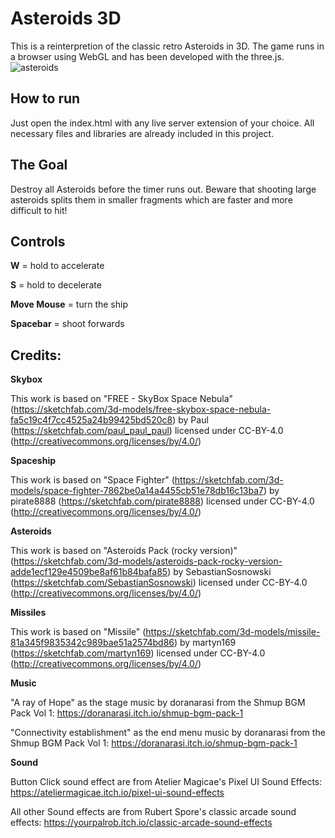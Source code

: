 # Asteroids 3D
This is a reinterpretion of the classic retro Asteroids in 3D. The game runs in a browser using WebGL and has been developed with the three.js.
![asteroids](https://github.com/user-attachments/assets/f918b487-4809-4f36-b4d0-7a260f1193cc)


## How to run
Just open the index.html with any live server extension of your choice. All necessary files and libraries are already included in this project.


## The Goal
Destroy all Asteroids before the timer runs out. Beware that shooting large asteroids splits them in smaller fragments which are faster and more difficult to hit! 


## Controls
__W__ = hold to accelerate

__S__ = hold to decelerate

__Move Mouse__ = turn the ship

__Spacebar__ = shoot forwards


## Credits:

__Skybox__

This work is based on "FREE - SkyBox Space Nebula" (https://sketchfab.com/3d-models/free-skybox-space-nebula-fa5c19c4f7cc4525a24b99425bd520c8) by Paul (https://sketchfab.com/paul_paul_paul) licensed under CC-BY-4.0 (http://creativecommons.org/licenses/by/4.0/)



__Spaceship__

This work is based on "Space Fighter" (https://sketchfab.com/3d-models/space-fighter-7862be0a14a4455cb51e78db16c13ba7) by pirate8888 (https://sketchfab.com/pirate8888) licensed under CC-BY-4.0 (http://creativecommons.org/licenses/by/4.0/)



__Asteroids__

This work is based on "Asteroids Pack (rocky version)" (https://sketchfab.com/3d-models/asteroids-pack-rocky-version-adde1ecf129e4509be8af61b84bafa85) by SebastianSosnowski (https://sketchfab.com/SebastianSosnowski) licensed under CC-BY-4.0 (http://creativecommons.org/licenses/by/4.0/)



__Missiles__

This work is based on "Missile" (https://sketchfab.com/3d-models/missile-81a345f9835342c989bae51a2574bd86) by martyn169 (https://sketchfab.com/martyn169) licensed under CC-BY-4.0 (http://creativecommons.org/licenses/by/4.0/)



__Music__

"A ray of Hope" as the stage music by doranarasi from the Shmup BGM Pack Vol 1: https://doranarasi.itch.io/shmup-bgm-pack-1

"Connectivity establishment" as the end menu music by doranarasi from the Shmup BGM Pack Vol 1: https://doranarasi.itch.io/shmup-bgm-pack-1



__Sound__

Button Click sound effect are from Atelier Magicae's Pixel UI Sound Effects: https://ateliermagicae.itch.io/pixel-ui-sound-effects

All other Sound effects are from Rubert Spore's classic arcade sound effects: https://yourpalrob.itch.io/classic-arcade-sound-effects
